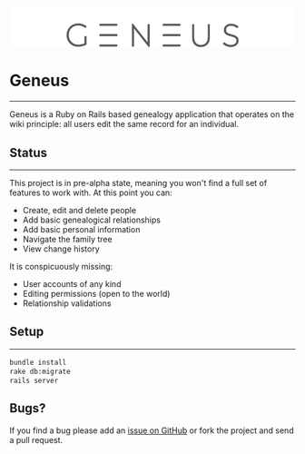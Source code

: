 ![Geneus logo](https://raw.githubusercontent.com//NILID/Geneus/master/geneus-github.png)

# Geneus
------------------

Geneus is a Ruby on Rails based genealogy application that operates on the wiki principle: all users edit the same record for an individual.

## Status
------

This project is in pre-alpha state, meaning you won't find a full set of features to work with. At this point you can:

* Create, edit and delete people
* Add basic genealogical relationships
* Add basic personal information
* Navigate the family tree
* View change history

It is conspicuously missing:

* User accounts of any kind
* Editing permissions (open to the world)
* Relationship validations

## Setup
-----

    bundle install
    rake db:migrate
    rails server

## Bugs?

If you find a bug please add an [issue on GitHub](https://github.com/NILID/Geneus/issues) or fork the project and send a pull request.
